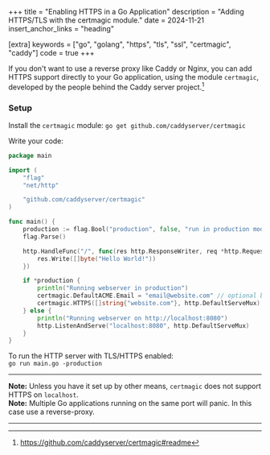 +++
title = "Enabling HTTPS in a Go Application"
description = "Adding HTTPS/TLS with the certmagic module."
date = 2024-11-21
insert_anchor_links = "heading"

[extra]
keywords = ["go", "golang", "https", "tls", "ssl", "certmagic", "caddy"]
code = true
+++

If you don't want to use a reverse proxy like Caddy or Nginx, you can add
HTTPS support directly to your Go application, using the module `certmagic`, developed by
the people behind the Caddy server project.[^1]

### Setup
Install the `certmagic` module: `go get github.com/caddyserver/certmagic`

Write your code:
```go
package main

import (
	"flag"
	"net/http"

	"github.com/caddyserver/certmagic"
)

func main() {
	production := flag.Bool("production", false, "run in production mode (https)")
	flag.Parse()

	http.HandleFunc("/", func(res http.ResponseWriter, req *http.Request) {
		res.Write([]byte("Hello World!"))
	})

	if *production {
		println("Running webserver in production")
		certmagic.DefaultACME.Email = "email@website.com" // optional but recommended
		certmagic.HTTPS([]string{"website.com"}, http.DefaultServeMux)
	} else {
		println("Running webserver on http://localhost:8080")
		http.ListenAndServe("localhost:8080", http.DefaultServeMux)
	}
}
```

To run the HTTP server with TLS/HTTPS enabled:  
`go run main.go -production`

---

**Note:** Unless you have it set up by other means, `certmagic` does not support HTTPS on `localhost`.  
**Note:** Multiple Go applications running on the same port will panic. In this case use a reverse-proxy.

---

[^1]: <https://github.com/caddyserver/certmagic#readme>
